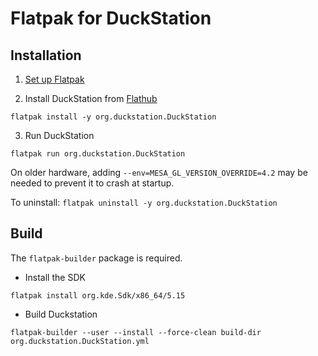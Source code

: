 # Flatpak for DuckStation

## Installation

1. [Set up Flatpak](https://www.flatpak.org/setup/)

2. Install DuckStation from [Flathub](https://flathub.org/apps/details/org.duckstation.DuckStation)

`flatpak install -y org.duckstation.DuckStation`

3. Run DuckStation

`flatpak run org.duckstation.DuckStation`

On older hardware, adding `--env=MESA_GL_VERSION_OVERRIDE=4.2` may be needed to prevent it to crash at startup.

To uninstall: `flatpak uninstall -y org.duckstation.DuckStation`

## Build

The `flatpak-builder` package is required.

- Install the SDK

`flatpak install org.kde.Sdk/x86_64/5.15`

- Build Duckstation

`flatpak-builder --user --install --force-clean build-dir org.duckstation.DuckStation.yml`

